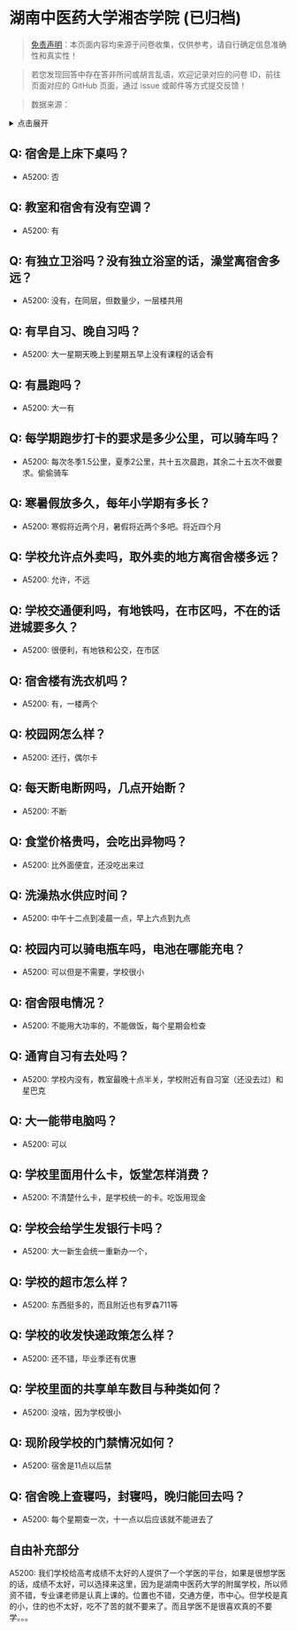 # 湖南中医药大学湘杏学院 (已归档)

> [免责声明](https://colleges.chat/#_3)：本页面内容均来源于问卷收集，仅供参考，请自行确定信息准确性和真实性！

> 若您发现回答中存在答非所问或胡言乱语，欢迎记录对应的问卷 ID，前往页面对应的 GitHub 页面，通过 issue 或邮件等方式提交反馈！

> 数据来源：

<details><summary>点击展开</summary>
<ul>
<li>A5200: 匿名 (2022 年 06 月)</li>
</ul>
</details>

## Q: 宿舍是上床下桌吗？

- A5200: 否

## Q: 教室和宿舍有没有空调？

- A5200: 有

## Q: 有独立卫浴吗？没有独立浴室的话，澡堂离宿舍多远？

- A5200: 没有，在同层，但数量少，一层楼共用

## Q: 有早自习、晚自习吗？

- A5200: 大一星期天晚上到星期五早上没有课程的话会有

## Q: 有晨跑吗？

- A5200: 大一有

## Q: 每学期跑步打卡的要求是多少公里，可以骑车吗？

- A5200: 每次冬季1.5公里，夏季2公里，共十五次晨跑，其余二十五次不做要求。偷偷骑车

## Q: 寒暑假放多久，每年小学期有多长？

- A5200: 寒假将近两个月，暑假将近两个多吧。将近四个月

## Q: 学校允许点外卖吗，取外卖的地方离宿舍楼多远？

- A5200: 允许，不远

## Q: 学校交通便利吗，有地铁吗，在市区吗，不在的话进城要多久？

- A5200: 很便利，有地铁和公交，在市区

## Q: 宿舍楼有洗衣机吗？

- A5200: 有，一楼两个

## Q: 校园网怎么样？

- A5200: 还行，偶尔卡

## Q: 每天断电断网吗，几点开始断？

- A5200: 不断

## Q: 食堂价格贵吗，会吃出异物吗？

- A5200: 比外面便宜，还没吃出来过

## Q: 洗澡热水供应时间？

- A5200: 中午十二点到凌晨一点，早上六点到九点

## Q: 校园内可以骑电瓶车吗，电池在哪能充电？

- A5200: 可以但是不需要，学校很小

## Q: 宿舍限电情况？

- A5200: 不能用大功率的，不能做饭，每个星期会检查

## Q: 通宵自习有去处吗？

- A5200: 学校内没有，教室最晚十点半关，学校附近有自习室（还没去过）和星巴克

## Q: 大一能带电脑吗？

- A5200: 可以

## Q: 学校里面用什么卡，饭堂怎样消费？

- A5200: 不清楚什么卡，是学校统一的卡。吃饭用现金

## Q: 学校会给学生发银行卡吗？

- A5200: 大一新生会统一重新办一个，

## Q: 学校的超市怎么样？

- A5200: 东西挺多的，而且附近也有罗森711等

## Q: 学校的收发快递政策怎么样？

- A5200: 还不错，毕业季还有优惠

## Q: 学校里面的共享单车数目与种类如何？

- A5200: 没啥，因为学校很小

## Q: 现阶段学校的门禁情况如何？

- A5200: 宿舍是11点以后禁

## Q: 宿舍晚上查寝吗，封寝吗，晚归能回去吗？

- A5200: 每个星期查一次，十一点以后应该就不能进去了

## 自由补充部分

A5200: 我们学校给高考成绩不太好的人提供了一个学医的平台，如果是很想学医的话，成绩不太好，可以选择来这里，因为是湖南中医药大学的附属学校，所以师资不错，专业课老师是认真上课的。位置也不错，交通方便，市中心。但学校是真的小，住的也不太好，吃不了苦的就不要来了。而且学医不是很喜欢真的不要学。。。